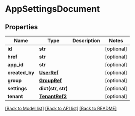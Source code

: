 # AppSettingsDocument

## Properties
Name | Type | Description | Notes
------------ | ------------- | ------------- | -------------
**id** | **str** |  | [optional] 
**href** | **str** |  | [optional] 
**app_id** | **str** |  | [optional] 
**created_by** | [**UserRef**](UserRef.md) |  | [optional] 
**group** | [**GroupRef**](GroupRef.md) |  | [optional] 
**settings** | **dict(str, str)** |  | [optional] 
**tenant** | [**TenantRef2**](TenantRef2.md) |  | [optional] 

[[Back to Model list]](../README.md#documentation-for-models) [[Back to API list]](../README.md#documentation-for-api-endpoints) [[Back to README]](../README.md)

